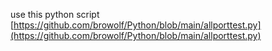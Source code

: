 use this python script 
 [https://github.com/browolf/Python/blob/main/allporttest.py](https://github.com/browolf/Python/blob/main/allporttest.py)